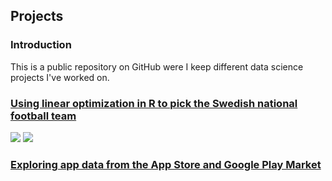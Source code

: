 ## Projects

### Introduction

This is a public repository on GitHub were I keep different data science projects I've worked on.

### [Using linear optimization in R to pick the Swedish national football team](https://github.com/karl-karlsson/notebooks/blob/main/LO_FIFA22.ipynb)
[![](https://img.shields.io/badge/-white?logo=R)](https://github.com/karl-karlsson/notebooks/blob/main/LO_FIFA22.ipynb) [![](https://img.shields.io/badge/lpSolver-white)](https://github.com/karl-karlsson/notebooks/blob/main/LO_FIFA22.ipynb)

### [Exploring app data from the App Store and Google Play Market](https://karl-karlsson.github.io/exploring_ios_android_data/)
<!---
[![](link-to-our-badge)](link-to-our-project)
https://chriskhanhtran.github.io/_posts/2020-01-13-portfolio-tutorial/
https://shields.io/
-->

